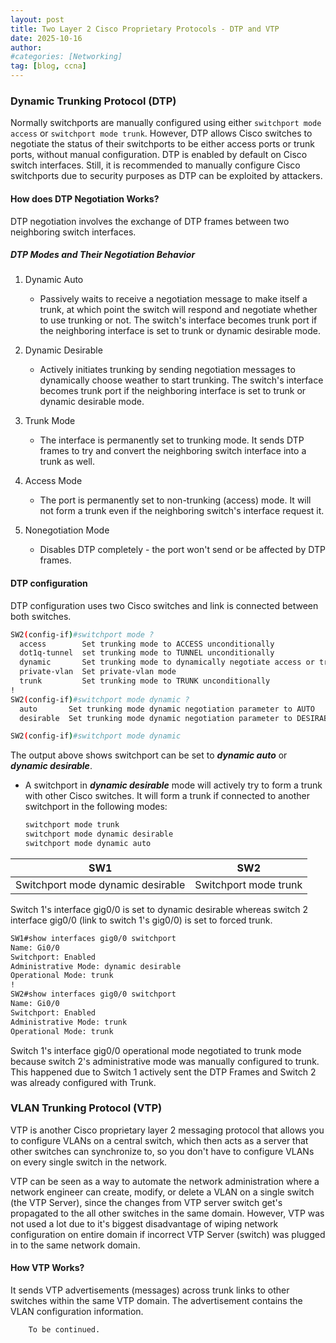 ```yaml
---
layout: post
title: Two Layer 2 Cisco Proprietary Protocols - DTP and VTP
date: 2025-10-16
author: 
#categories: [Networking]
tag: [blog, ccna]
---
```


### Dynamic Trunking Protocol (DTP)

Normally switchports are manually configured using either ```switchport mode access``` or ```switchport mode trunk```. However, DTP allows Cisco switches to negotiate the status of their switchports to be either access ports or trunk ports, without manual configuration. DTP is enabled by default on Cisco switch interfaces. Still, it is recommended to manually configure Cisco switchports due to security purposes as DTP can be exploited by attackers.

#### How does DTP Negotiation Works?

DTP negotiation involves the exchange of DTP frames between two neighboring switch interfaces.

##### DTP Modes and Their Negotiation Behavior

1. Dynamic Auto

    - Passively waits to receive a negotiation message to make itself a trunk, at which point the switch will respond and negotiate whether to use trunking or not. The switch's interface becomes trunk port if the neighboring interface is set to trunk or dynamic desirable mode.

2. Dynamic Desirable
    - Actively initiates trunking by sending negotiation messages to dynamically choose weather to start trunking. The switch's interface becomes trunk port if the neighboring interface is set to trunk or dynamic desirable mode.

3. Trunk Mode
    - The interface is permanently set to trunking mode. It sends DTP frames to try and convert the neighboring switch interface into a trunk as well.

4. Access Mode

    - The port is permanently set to non-trunking (access) mode. It will not form a trunk even if the neighboring switch's interface request it.

5. Nonegotiation Mode

    - Disables DTP completely - the port won't send or be affected by DTP frames.

#### DTP configuration

DTP configuration uses two Cisco switches and link is connected between both switches.

```bash
SW2(config-if)#switchport mode ?
  access        Set trunking mode to ACCESS unconditionally
  dot1q-tunnel  set trunking mode to TUNNEL unconditionally
  dynamic       Set trunking mode to dynamically negotiate access or trunk mode
  private-vlan  Set private-vlan mode
  trunk         Set trunking mode to TRUNK unconditionally
!
SW2(config-if)#switchport mode dynamic ?
  auto       Set trunking mode dynamic negotiation parameter to AUTO
  desirable  Set trunking mode dynamic negotiation parameter to DESIRABLE

SW2(config-if)#switchport mode dynamic 
```
The output above shows switchport can be set to ***dynamic auto*** or ***dynamic desirable***.

- A switchport in ***dynamic desirable*** mode will actively try to form a trunk with other Cisco switches. It will form a trunk if connected to another switchport in the following modes:

    ```bash
    switchport mode trunk
    switchport mode dynamic desirable
    switchport mode dynamic auto
    ```

| SW1 | SW2 |
|----------|-----------|
| Switchport mode dynamic desirable | Switchport mode trunk |

Switch 1's interface gig0/0 is set to dynamic desirable whereas switch 2 interface gig0/0 (link to switch 1's gig0/0) is set to forced trunk.

```bash
SW1#show interfaces gig0/0 switchport 
Name: Gi0/0
Switchport: Enabled
Administrative Mode: dynamic desirable
Operational Mode: trunk
!
SW2#show interfaces gig0/0 switchport 
Name: Gi0/0
Switchport: Enabled
Administrative Mode: trunk
Operational Mode: trunk
```

Switch 1's interface gig0/0 operational mode negotiated to trunk mode because switch 2's administrative mode was manually configured to trunk. This happened due to Switch 1 actively sent the DTP Frames and Switch 2 was already configured with Trunk.


### VLAN Trunking Protocol (VTP)

VTP is another Cisco proprietary layer 2 messaging protocol that allows you to configure VLANs on a  central switch, which then acts as a server that other switches can synchronize to, so you don't have to configure VLANs on every single switch in the network.

VTP can be seen as a way to automate the network administration where a network engineer can create, modify, or delete a VLAN on a single switch (the VTP Server), since the changes from VTP server switch get's propagated to the all other switches in the same domain. However, VTP was not used a lot due to it's biggest disadvantage of wiping network configuration on entire domain if incorrect VTP Server (switch) was plugged in to the same network domain.

#### How VTP Works?

It sends VTP advertisements (messages) across trunk links to other switches within the same VTP domain. The advertisement contains the VLAN configuration information.

        To be continued.
    